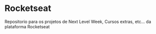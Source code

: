 # Rocketseat

Repositorio para os projetos de Next Level Week, Cursos extras, etc... da plataforma Rocketseat
